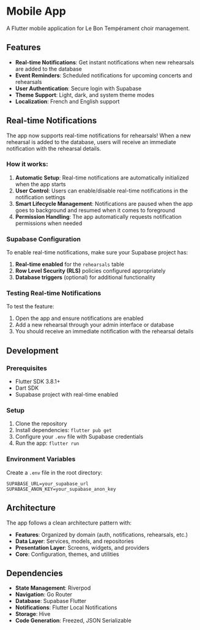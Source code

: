 # Mobile App

A Flutter mobile application for Le Bon Tempérament choir management.

## Features

- **Real-time Notifications**: Get instant notifications when new rehearsals are added to the database
- **Event Reminders**: Scheduled notifications for upcoming concerts and rehearsals
- **User Authentication**: Secure login with Supabase
- **Theme Support**: Light, dark, and system theme modes
- **Localization**: French and English support

## Real-time Notifications

The app now supports real-time notifications for rehearsals! When a new rehearsal is added to the database, users will receive an immediate notification with the rehearsal details.

### How it works:

1. **Automatic Setup**: Real-time notifications are automatically initialized when the app starts
2. **User Control**: Users can enable/disable real-time notifications in the notification settings
3. **Smart Lifecycle Management**: Notifications are paused when the app goes to background and resumed when it comes to foreground
4. **Permission Handling**: The app automatically requests notification permissions when needed

### Supabase Configuration

To enable real-time notifications, make sure your Supabase project has:

1. **Real-time enabled** for the `rehearsals` table
2. **Row Level Security (RLS)** policies configured appropriately
3. **Database triggers** (optional) for additional functionality

### Testing Real-time Notifications

To test the feature:

1. Open the app and ensure notifications are enabled
2. Add a new rehearsal through your admin interface or database
3. You should receive an immediate notification with the rehearsal details

## Development

### Prerequisites

- Flutter SDK 3.8.1+
- Dart SDK
- Supabase project with real-time enabled

### Setup

1. Clone the repository
2. Install dependencies: `flutter pub get`
3. Configure your `.env` file with Supabase credentials
4. Run the app: `flutter run`

### Environment Variables

Create a `.env` file in the root directory:

```
SUPABASE_URL=your_supabase_url
SUPABASE_ANON_KEY=your_supabase_anon_key
```

## Architecture

The app follows a clean architecture pattern with:

- **Features**: Organized by domain (auth, notifications, rehearsals, etc.)
- **Data Layer**: Services, models, and repositories
- **Presentation Layer**: Screens, widgets, and providers
- **Core**: Configuration, themes, and utilities

## Dependencies

- **State Management**: Riverpod
- **Navigation**: Go Router
- **Database**: Supabase Flutter
- **Notifications**: Flutter Local Notifications
- **Storage**: Hive
- **Code Generation**: Freezed, JSON Serializable
